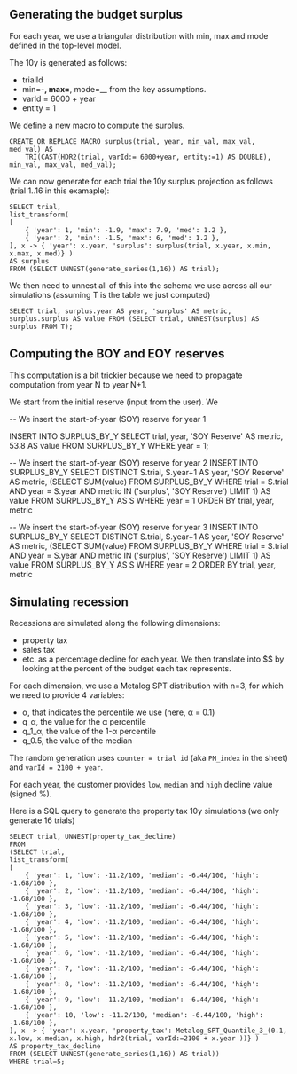 

## Generating the budget surplus

For each year, we use a triangular distribution with min, max and mode defined in the top-level model.

The 10y is generated as follows:
* trialId
* min=-__, max=__, mode=__ from the key assumptions.
* varId = 6000 + year
* entity = 1


We define a new macro to compute the surplus.
```
CREATE OR REPLACE MACRO surplus(trial, year, min_val, max_val, med_val) AS
    TRI(CAST(HDR2(trial, varId:= 6000+year, entity:=1) AS DOUBLE), min_val, max_val, med_val);
```

We can now generate for each trial the 10y surplus projection as follows (trial 1..16 in this examaple):
```
SELECT trial,
list_transform(
[
    { 'year': 1, 'min': -1.9, 'max': 7.9, 'med': 1.2 },
    { 'year': 2, 'min': -1.5, 'max': 6, 'med': 1.2 },
], x -> { 'year': x.year, 'surplus': surplus(trial, x.year, x.min, x.max, x.med)} )
AS surplus
FROM (SELECT UNNEST(generate_series(1,16)) AS trial);
```

We then need to unnest all of this into the schema we use across all our simulations (assuming T is the table we just computed)
```
SELECT trial, surplus.year AS year, 'surplus' AS metric, surplus.surplus AS value FROM (SELECT trial, UNNEST(surplus) AS surplus FROM T);
```


## Computing the BOY and EOY reserves
This computation is a bit trickier because we need to propagate computation from year N to year N+1. 

We start from the initial reserve (input from the user).
We 


-- We insert the start-of-year (SOY) reserve for year 1

INSERT INTO SURPLUS_BY_Y
SELECT trial, year, 'SOY Reserve' AS metric, 53.8 AS value FROM SURPLUS_BY_Y WHERE year = 1;

-- We insert the start-of-year (SOY) reserve for year 2
INSERT INTO SURPLUS_BY_Y
SELECT DISTINCT S.trial, S.year+1 AS year, 'SOY Reserve' AS metric, (SELECT SUM(value) FROM SURPLUS_BY_Y WHERE trial = S.trial AND year = S.year AND metric IN ('surplus', 'SOY Reserve') LIMIT 1) AS value
FROM SURPLUS_BY_Y AS S WHERE year = 1
ORDER BY trial, year, metric

-- We insert the start-of-year (SOY) reserve for year 3
INSERT INTO SURPLUS_BY_Y
SELECT DISTINCT S.trial, S.year+1 AS year, 'SOY Reserve' AS metric, (SELECT SUM(value) FROM SURPLUS_BY_Y WHERE trial = S.trial AND year = S.year AND metric IN ('surplus', 'SOY Reserve') LIMIT 1) AS value
FROM SURPLUS_BY_Y AS S WHERE year = 2
ORDER BY trial, year, metric


## Simulating recession

Recessions are simulated along the following dimensions:
- property tax
- sales tax
- etc.
as a percentage decline for each year. We then translate into $$ by looking at the percent of the budget each tax represents.

For each dimension, we use a Metalog SPT distribution with n=3, for which we need to provide 4 variables:
- α, that indicates the percentile we use (here, α = 0.1)
- q_α, the value for the α percentile
- q_1_α, the value of the 1-α percentile
- q_0.5, the value of the median

The random generation uses `counter = trial id` (aka `PM_index` in the sheet) and `varId = 2100 + year`.

For each year, the customer provides `low`, `median` and `high` decline value (signed %).

Here is a SQL query to generate the property tax 10y simulations (we only generate 16 trials)

```
SELECT trial, UNNEST(property_tax_decline)
FROM
(SELECT trial,
list_transform(
[
    { 'year': 1, 'low': -11.2/100, 'median': -6.44/100, 'high': -1.68/100 },
    { 'year': 2, 'low': -11.2/100, 'median': -6.44/100, 'high': -1.68/100 },
    { 'year': 3, 'low': -11.2/100, 'median': -6.44/100, 'high': -1.68/100 },
    { 'year': 4, 'low': -11.2/100, 'median': -6.44/100, 'high': -1.68/100 },
    { 'year': 5, 'low': -11.2/100, 'median': -6.44/100, 'high': -1.68/100 },
    { 'year': 6, 'low': -11.2/100, 'median': -6.44/100, 'high': -1.68/100 },
    { 'year': 7, 'low': -11.2/100, 'median': -6.44/100, 'high': -1.68/100 },
    { 'year': 8, 'low': -11.2/100, 'median': -6.44/100, 'high': -1.68/100 },
    { 'year': 9, 'low': -11.2/100, 'median': -6.44/100, 'high': -1.68/100 },
    { 'year': 10, 'low': -11.2/100, 'median': -6.44/100, 'high': -1.68/100 },
], x -> { 'year': x.year, 'property_tax': Metalog_SPT_Quantile_3_(0.1, x.low, x.median, x.high, hdr2(trial, varId:=2100 + x.year ))} )
AS property_tax_decline
FROM (SELECT UNNEST(generate_series(1,16)) AS trial))
WHERE trial=5;
```